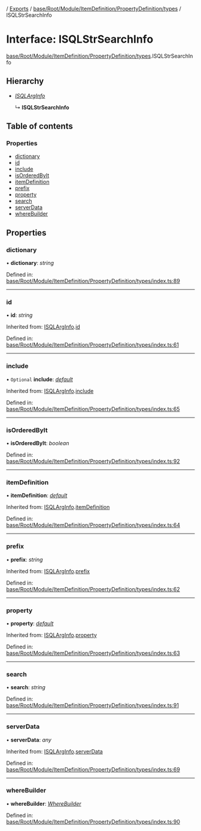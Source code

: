 [](../README.md) / [Exports](../modules.md) / [base/Root/Module/ItemDefinition/PropertyDefinition/types](../modules/base_root_module_itemdefinition_propertydefinition_types.md) / ISQLStrSearchInfo

# Interface: ISQLStrSearchInfo

[base/Root/Module/ItemDefinition/PropertyDefinition/types](../modules/base_root_module_itemdefinition_propertydefinition_types.md).ISQLStrSearchInfo

## Hierarchy

* [*ISQLArgInfo*](base_root_module_itemdefinition_propertydefinition_types.isqlarginfo.md)

  ↳ **ISQLStrSearchInfo**

## Table of contents

### Properties

- [dictionary](base_root_module_itemdefinition_propertydefinition_types.isqlstrsearchinfo.md#dictionary)
- [id](base_root_module_itemdefinition_propertydefinition_types.isqlstrsearchinfo.md#id)
- [include](base_root_module_itemdefinition_propertydefinition_types.isqlstrsearchinfo.md#include)
- [isOrderedByIt](base_root_module_itemdefinition_propertydefinition_types.isqlstrsearchinfo.md#isorderedbyit)
- [itemDefinition](base_root_module_itemdefinition_propertydefinition_types.isqlstrsearchinfo.md#itemdefinition)
- [prefix](base_root_module_itemdefinition_propertydefinition_types.isqlstrsearchinfo.md#prefix)
- [property](base_root_module_itemdefinition_propertydefinition_types.isqlstrsearchinfo.md#property)
- [search](base_root_module_itemdefinition_propertydefinition_types.isqlstrsearchinfo.md#search)
- [serverData](base_root_module_itemdefinition_propertydefinition_types.isqlstrsearchinfo.md#serverdata)
- [whereBuilder](base_root_module_itemdefinition_propertydefinition_types.isqlstrsearchinfo.md#wherebuilder)

## Properties

### dictionary

• **dictionary**: *string*

Defined in: [base/Root/Module/ItemDefinition/PropertyDefinition/types/index.ts:89](https://github.com/onzag/itemize/blob/5fcde7cf/base/Root/Module/ItemDefinition/PropertyDefinition/types/index.ts#L89)

___

### id

• **id**: *string*

Inherited from: [ISQLArgInfo](base_root_module_itemdefinition_propertydefinition_types.isqlarginfo.md).[id](base_root_module_itemdefinition_propertydefinition_types.isqlarginfo.md#id)

Defined in: [base/Root/Module/ItemDefinition/PropertyDefinition/types/index.ts:61](https://github.com/onzag/itemize/blob/5fcde7cf/base/Root/Module/ItemDefinition/PropertyDefinition/types/index.ts#L61)

___

### include

• `Optional` **include**: [*default*](../classes/base_root_module_itemdefinition_include.default.md)

Inherited from: [ISQLArgInfo](base_root_module_itemdefinition_propertydefinition_types.isqlarginfo.md).[include](base_root_module_itemdefinition_propertydefinition_types.isqlarginfo.md#include)

Defined in: [base/Root/Module/ItemDefinition/PropertyDefinition/types/index.ts:65](https://github.com/onzag/itemize/blob/5fcde7cf/base/Root/Module/ItemDefinition/PropertyDefinition/types/index.ts#L65)

___

### isOrderedByIt

• **isOrderedByIt**: *boolean*

Defined in: [base/Root/Module/ItemDefinition/PropertyDefinition/types/index.ts:92](https://github.com/onzag/itemize/blob/5fcde7cf/base/Root/Module/ItemDefinition/PropertyDefinition/types/index.ts#L92)

___

### itemDefinition

• **itemDefinition**: [*default*](../classes/base_root_module_itemdefinition.default.md)

Inherited from: [ISQLArgInfo](base_root_module_itemdefinition_propertydefinition_types.isqlarginfo.md).[itemDefinition](base_root_module_itemdefinition_propertydefinition_types.isqlarginfo.md#itemdefinition)

Defined in: [base/Root/Module/ItemDefinition/PropertyDefinition/types/index.ts:64](https://github.com/onzag/itemize/blob/5fcde7cf/base/Root/Module/ItemDefinition/PropertyDefinition/types/index.ts#L64)

___

### prefix

• **prefix**: *string*

Inherited from: [ISQLArgInfo](base_root_module_itemdefinition_propertydefinition_types.isqlarginfo.md).[prefix](base_root_module_itemdefinition_propertydefinition_types.isqlarginfo.md#prefix)

Defined in: [base/Root/Module/ItemDefinition/PropertyDefinition/types/index.ts:62](https://github.com/onzag/itemize/blob/5fcde7cf/base/Root/Module/ItemDefinition/PropertyDefinition/types/index.ts#L62)

___

### property

• **property**: [*default*](../classes/base_root_module_itemdefinition_propertydefinition.default.md)

Inherited from: [ISQLArgInfo](base_root_module_itemdefinition_propertydefinition_types.isqlarginfo.md).[property](base_root_module_itemdefinition_propertydefinition_types.isqlarginfo.md#property)

Defined in: [base/Root/Module/ItemDefinition/PropertyDefinition/types/index.ts:63](https://github.com/onzag/itemize/blob/5fcde7cf/base/Root/Module/ItemDefinition/PropertyDefinition/types/index.ts#L63)

___

### search

• **search**: *string*

Defined in: [base/Root/Module/ItemDefinition/PropertyDefinition/types/index.ts:91](https://github.com/onzag/itemize/blob/5fcde7cf/base/Root/Module/ItemDefinition/PropertyDefinition/types/index.ts#L91)

___

### serverData

• **serverData**: *any*

Inherited from: [ISQLArgInfo](base_root_module_itemdefinition_propertydefinition_types.isqlarginfo.md).[serverData](base_root_module_itemdefinition_propertydefinition_types.isqlarginfo.md#serverdata)

Defined in: [base/Root/Module/ItemDefinition/PropertyDefinition/types/index.ts:69](https://github.com/onzag/itemize/blob/5fcde7cf/base/Root/Module/ItemDefinition/PropertyDefinition/types/index.ts#L69)

___

### whereBuilder

• **whereBuilder**: [*WhereBuilder*](../classes/database_wherebuilder.wherebuilder.md)

Defined in: [base/Root/Module/ItemDefinition/PropertyDefinition/types/index.ts:90](https://github.com/onzag/itemize/blob/5fcde7cf/base/Root/Module/ItemDefinition/PropertyDefinition/types/index.ts#L90)
